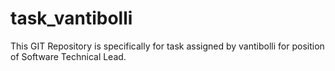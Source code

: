 # task_vantibolli
This GIT Repository is specifically for task assigned by vantibolli for position of Software Technical Lead. 
